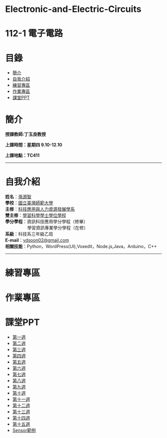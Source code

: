# Electronic-and-Electric-Circuits
# 112-1 電子電路
# 目錄
+ [簡介](https://github.com/yuancc12/Electronic-and-Electric-Circuits/blob/main/README.md#%E7%B0%A1%E4%BB%8B)
+ [自我介紹](https://github.com/yuancc12/Electronic-and-Electric-Circuits/blob/main/README.md#%E8%87%AA%E6%88%91%E4%BB%8B%E7%B4%B9)
+ [練習專區](https://github.com/yuancc12/Electronic-and-Electric-Circuits/blob/main/README.md#%E7%B7%B4%E7%BF%92%E5%B0%88%E5%8D%80)
+ [作業專區](https://github.com/yuancc12/Electronic-and-Electric-Circuits/blob/main/README.md#%E4%BD%9C%E6%A5%AD%E5%B0%88%E5%8D%80)
+ [課堂PPT](https://github.com/yuancc12/Electronic-and-Electric-Circuits/blob/main/README.md#%E8%AA%B2%E5%A0%82ppt)

# 簡介
**授課教師:丁玉良教授**

**上課時間：星期四 9.10-12.10**

**上課地點：TC411**
***
# 自我介紹
**姓名**：[孫源智](https://yuancc12.github.io/web/mypages/)\
**學校**：[國立臺灣師範大學](https://www.ntnu.edu.tw/)\
**主修**：[科技應用與人力資源發展學系](https://www.tahrd.ntnu.edu.tw/)\
**雙主修**：[學習科學學士學位學程](https://www.upls.ntnu.edu.tw/)\
**學分學程**：資訊科技應用學分學程（修畢）\
&nbsp;&nbsp;&nbsp;&nbsp;&nbsp;&nbsp;&nbsp;&nbsp;&nbsp;&nbsp;&nbsp;&nbsp;&nbsp;&nbsp;&nbsp;&nbsp; &nbsp;學習資訊專業學分學程（在修）\
**系級**：科技系三年級乙班\
**E-mail**：ydsoon02@gmail.com\
**相關技能**：Python，WordPress(UI),Voxedit，Node.js,Java，Arduino，C++
***
# 練習專區
# 作業專區
# 課堂PPT
+ [第一週](https://docs.google.com/presentation/d/16SCpneNVDUc268sEKjD2v22v1RgYVdmf/edit?usp=drive_web&ouid=104859686814942849803&rtpof=true)
+ [第二週](https://docs.google.com/presentation/d/1CL5WSCVSMdwKAN4aQNBwY7sF6vcYuQa-/edit?usp=drive_web&ouid=104859686814942849803&rtpof=true)
+ [第三週](https://docs.google.com/presentation/d/18mIqNk4IiwLkmMS8SJeZEkX9yMjR-Mgd/edit?usp=drive_web&ouid=104859686814942849803&rtpof=true)
+ [第四週](https://docs.google.com/presentation/d/1FQlrGOPwuVTxYaiOU-Dvbq4iZQd0AYkw/edit?usp=drive_web&ouid=104859686814942849803&rtpof=true)
+ [第五週](https://docs.google.com/presentation/d/1xGDn6jlUksa2ggkaw6doqncE4vzeaddD/edit?usp=drive_web&ouid=104859686814942849803&rtpof=true)
+ [第六週](https://docs.google.com/presentation/d/1ydhJCEYlYD1e2S9XmaHfQJxxMUjfJsES/edit?usp=drive_web&ouid=104859686814942849803&rtpof=true)
+ [第七週](https://docs.google.com/presentation/d/1gJrWUSNTX2iJrI4DbnHwri70PiC5BcTQ/edit?usp=drive_web&ouid=104859686814942849803&rtpof=true)
+ [第八週](https://docs.google.com/presentation/d/1HYuDp4SCsb4AaREBIoO1P_XT8PxA_Tq-/edit?usp=drive_web&ouid=104859686814942849803&rtpof=true)
+ [第九週](https://docs.google.com/presentation/d/1ERbeBrr7i3gouA5dVnZfD-r65h-NiU_S/edit?usp=drive_web&ouid=104859686814942849803&rtpof=true)
+ [第十週](https://docs.google.com/presentation/d/1_QZJDijx5FO0l6P7SndttM_1RxEHajBS/edit?usp=drive_web&ouid=104859686814942849803&rtpof=true)
+ [第十一週](https://docs.google.com/presentation/d/1q3jYe0kD17qrJGftL4H-9nr5wzjPA9R7/edit?usp=drive_web&ouid=104859686814942849803&rtpof=true)
+ [第十二週](https://docs.google.com/presentation/d/1sLFW9KGyP21xFvAVTAeWxy9htlHLTQ_x/edit?usp=drive_web&ouid=104859686814942849803&rtpof=true)
+ [第十三週](https://docs.google.com/presentation/d/1Q0cs3-RpXtwv_mbLxiIdCboLvC3kK-Ms/edit?usp=drive_web&ouid=104859686814942849803&rtpof=true)
+ [第十四週](https://docs.google.com/presentation/d/1MMmX54wJBZ8QTpz0SkpOzrXbyvQtcW_v/edit?usp=drive_web&ouid=104859686814942849803&rtpof=true)
+ [第十五週](https://docs.google.com/presentation/d/1lOmzDm-EYOBvpHlMXitWJZpMLIhd87bo/edit?usp=drive_web&ouid=104859686814942849803&rtpof=true)
+ [Sensor範例](https://moodle3.ntnu.edu.tw/mod/folder/view.php?id=694352)
